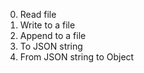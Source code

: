 0. Read file
1. Write to a file
2. Append to a file
3. To JSON string
4. From JSON string to Object
